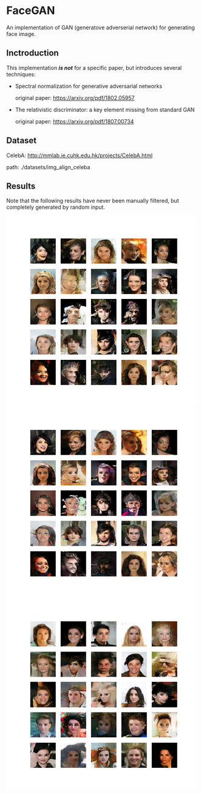 # FaceGAN
An implementation of GAN (generatove adverserial network) for generating face image.

## Inctroduction

This implementation ***is not*** for a specific paper, but introduces several techniques:
- Spectral normalization for generative adversarial networks

  original paper: https://arxiv.org/pdf/1802.05957

- The relativistic discriminator: a key element missing from standard GAN

  original paper: https://arxiv.org/pdf/1807.00734

## Dataset

CelebA: http://mmlab.ie.cuhk.edu.hk/projects/CelebA.html

path: ./datasets/img_align_celeba

## Results

Note that the following results have never been manually filtered, but completely generated by random input. 

![](./results_1.png)
![](./results_2.png)
![](./results_3.png)
